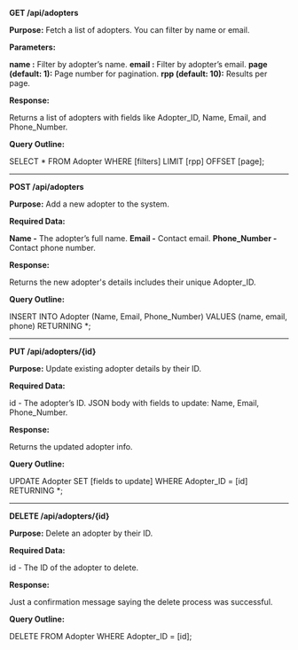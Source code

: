 **GET /api/adopters**

**Purpose:** Fetch a list of adopters. You can filter by name or email.

**Parameters:**

**name :** Filter by adopter’s name.
**email :** Filter by adopter’s email.
**page (default: 1):** Page number for pagination.
**rpp (default: 10):** Results per page.

**Response:**

Returns a list of adopters with fields like Adopter_ID, Name, Email, and Phone_Number.

**Query Outline:**

SELECT * FROM Adopter WHERE [filters] LIMIT [rpp] OFFSET [page];


-----------------------------------------------------------------------------------------------------------

**POST /api/adopters**

**Purpose:** Add a new adopter to the system.

**Required Data:**

**Name -** The adopter’s full name.
**Email -** Contact email.
**Phone_Number -** Contact phone number.

**Response:**

Returns the new adopter's details includes their unique Adopter_ID.

**Query Outline:**

INSERT INTO Adopter (Name, Email, Phone_Number) VALUES (name, email, phone) RETURNING *;


-----------------------------------------------------------------------------------------------------------

**PUT /api/adopters/{id}**

**Purpose:** Update existing adopter details by their ID.

**Required Data:**

id  - The adopter’s ID.
JSON body with fields to update: Name, Email, Phone_Number.

**Response:**

Returns the updated adopter info.

**Query Outline:**

UPDATE Adopter SET [fields to update] WHERE Adopter_ID = [id] RETURNING *;

-----------------------------------------------------------------------------------------------------------

**DELETE /api/adopters/{id}**

**Purpose:** Delete an adopter by their ID.

**Required Data:**

id  - The ID of the adopter to delete.

**Response:**

Just a confirmation message saying the delete process was successful.

**Query Outline:**

DELETE FROM Adopter WHERE Adopter_ID = [id];
